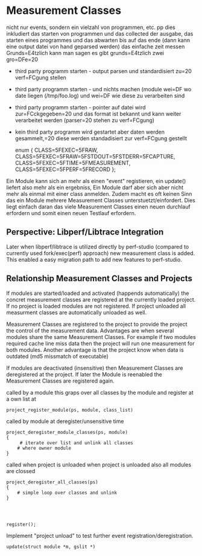 # Measurement Classes

 nicht nur events, sondern ein vielzahl von programmen, etc. pp
 dies inkludiert das starten von programmen und das collected
 der ausgabe, das starten eines programmes und das abwarten
 bis auf das ende (dann kann eine output datei von hand geparsed werden)
 das einfache zeit messen
 Grunds=E4tzlich kann man sagen es gibt grunds=E4tzlich zwei gro=DFe=20

- third party programm starten - output parsen und standardisiert zu=20
  verf=FCgung stellen
- third party programm starten - und nichts machen (module wei=DF wo date
  liegen (/tmp/foo.log) und wei=DF wie diese zu verarbeiten sind
- third party programm starten - pointer auf datei wird zur=FCckgegeben=20
  und das format ist bekannt und kann weiter verarbeitet werden (parser=20
  stehen zu verf=FCgung)
- kein third party programm wird gestartet aber daten werden gesammelt,=20
  diese werden standadisiert zur verf=FCgung gestellt


    enum {
        CLASS=5FEXEC=5FRAW,
        CLASS=5FEXEC=5FRAW=5FSTDOUT=5FSTDERR=5FCAPTURE,
        CLASS=5FEXEC=5FTIME=5FMEASUREMENT,
        CLASS=5FEXEC=5FPERF=5FRECORD
    };

Ein Module kann sich an mehr als einen "event" registieren, ein update()
liefert also mehr als ein ergebniss, Ein Module darf aber sich aber nicht mehr
als einmal mit einer class anmelden. Zudem macht es oft keinen Sinn das ein
Module mehrere Measurement Classes unterstuetzt/einfordert. Dies liegt einfach
daran das viele Measurement Classes einen neuen durchlauf erfordern und somit
einen neuen Testlauf erfordern.

## Perspective: Libperf/Libtrace Integration

Later when libperf/libtrace is utilized directly by perf-studio (compared to
currently used fork/exec(perf) approach) new measurement class is added. This
enabled a easy migration path to add new features to perf-studio.



## Relationship Measurement Classes and Projects

If modules are started/loaded and activated (happends automatically) the
concret measurement classes are registered at the currently loaded project. If
no project is loaded modules are not registered.  If project unloaded all
measurment classes are automatically unloaded as well.

Measurement Classes are registered to the project to provide the project
the control of the measurement
data. Advantages are when several modules share the same Measurement
Classes. For example if
two modules required cache line miss data then the project will run one
measurement for both
modules.
Another advantage is that the project know when data is outdated (md5
missmatch of executable)

If modules are deactivated (insensitive) then Measurement Classes are
deregistered at the project. If later the Module is reenabled the Measurement
Classes are registered again.


called by a module this graps over all classes by the module and register at a
own list at

    project_register_module(ps, module, class_list)


called by module at deregister/unsensitive time

    project_deregister_module_classes(ps, module)
    {
         # iterate over list and unlink all classes
        # where owner module
    }

called when project is unloaded
when project is unloaded also all modules are clossed

    project_deregister_all_classes(ps)
    {
        # simple loop over classes and unlink
    }




    register();



Implement "project unload" to test further event
registration/deregistration.


    update(struct module *m, gslit *)

